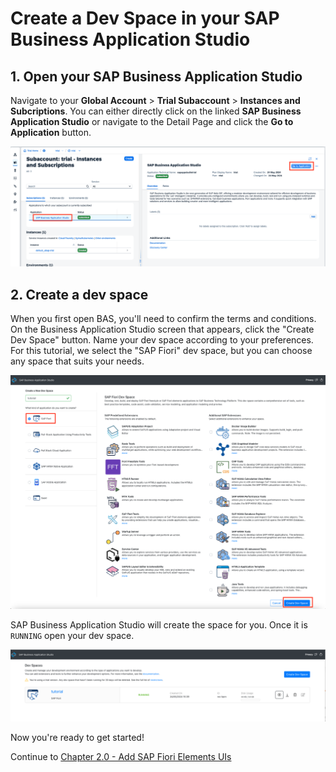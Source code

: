 <!--
SPDX-FileCopyrightText: 2025 SAP SE or an SAP affiliate company and ui5-flexibility-easy-key-user-adaptation contributors

SPDX-License-Identifier: Apache-2.0
-->

# Create a Dev Space in your SAP Business Application Studio

## 1. Open your SAP Business Application Studio

Navigate to your **Global Account** > **Trial Subaccount** > **Instances and Subcriptions**. You can either directly click on the linked **SAP Business Application Studio** or navigate to the Detail Page and click the **Go to Application** button.

<img src="img/OpenBAS.png" width="900">


## 2. Create a dev space

When you first open BAS, you'll need to confirm the terms and conditions. On the Business Application Studio screen that appears, click the "Create Dev Space" button. Name your dev space according to your preferences. For this tutorial, we select the "SAP Fiori" dev space, but you can choose any space that suits your needs.

<img src="img/CreateDevSpace.png" width="900">

SAP Business Application Studio will create the space for you. Once it is ```RUNNING``` open your dev space.

<img src="img/RunningDevSpace.png" width="900">


Now you're ready to get started!

Continue to [Chapter 2.0 - Add SAP Fiori Elements UIs](/chapters/2.0-add-fiori-elements-ui)
